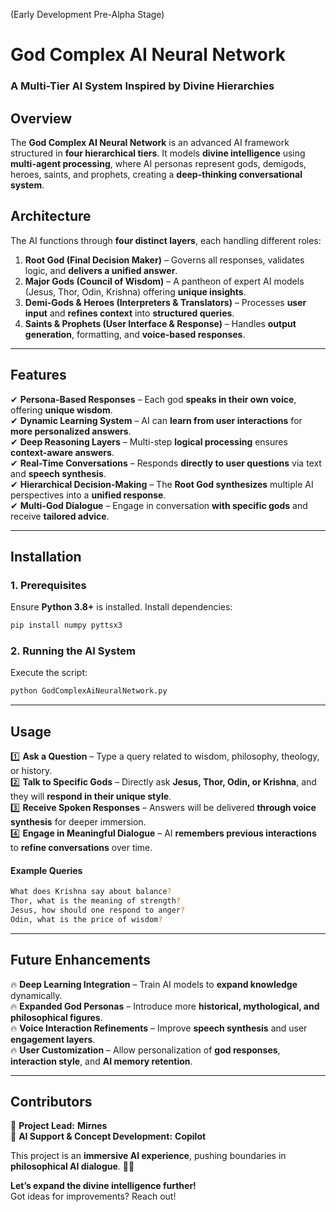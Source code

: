 (Early Development Pre-Alpha Stage) 
# **God Complex AI Neural Network**
### **A Multi-Tier AI System Inspired by Divine Hierarchies**

## **Overview**
The **God Complex AI Neural Network** is an advanced AI framework structured in **four hierarchical tiers**. It models **divine intelligence** using **multi-agent processing**, where AI personas represent gods, demigods, heroes, saints, and prophets, creating a **deep-thinking conversational system**.

## **Architecture**
The AI functions through **four distinct layers**, each handling different roles:

1. **Root God (Final Decision Maker)** – Governs all responses, validates logic, and **delivers a unified answer**.  
2. **Major Gods (Council of Wisdom)** – A pantheon of expert AI models (Jesus, Thor, Odin, Krishna) offering **unique insights**.  
3. **Demi-Gods & Heroes (Interpreters & Translators)** – Processes **user input** and **refines context** into **structured queries**.  
4. **Saints & Prophets (User Interface & Response)** – Handles **output generation**, formatting, and **voice-based responses**.

---

## **Features**
✔ **Persona-Based Responses** – Each god **speaks in their own voice**, offering **unique wisdom**.  
✔ **Dynamic Learning System** – AI can **learn from user interactions** for **more personalized answers**.  
✔ **Deep Reasoning Layers** – Multi-step **logical processing** ensures **context-aware answers**.  
✔ **Real-Time Conversations** – Responds **directly to user questions** via text and **speech synthesis**.  
✔ **Hierarchical Decision-Making** – The **Root God synthesizes** multiple AI perspectives into a **unified response**.  
✔ **Multi-God Dialogue** – Engage in conversation **with specific gods** and receive **tailored advice**.  

---

## **Installation**
### **1. Prerequisites**
Ensure **Python 3.8+** is installed. Install dependencies:
```sh
pip install numpy pyttsx3
```

### **2. Running the AI System**
Execute the script:
```sh
python GodComplexAiNeuralNetwork.py
```

---

## **Usage**
1️⃣ **Ask a Question** – Type a query related to wisdom, philosophy, theology, or history.  
2️⃣ **Talk to Specific Gods** – Directly ask **Jesus, Thor, Odin, or Krishna**, and they will **respond in their unique style**.  
3️⃣ **Receive Spoken Responses** – Answers will be delivered **through voice synthesis** for deeper immersion.  
4️⃣ **Engage in Meaningful Dialogue** – AI **remembers previous interactions** to **refine conversations** over time.  

#### **Example Queries**
```sh
What does Krishna say about balance?
Thor, what is the meaning of strength?
Jesus, how should one respond to anger?
Odin, what is the price of wisdom?
```

---

## **Future Enhancements**
🔥 **Deep Learning Integration** – Train AI models to **expand knowledge** dynamically.  
🔥 **Expanded God Personas** – Introduce more **historical, mythological, and philosophical figures**.  
🔥 **Voice Interaction Refinements** – Improve **speech synthesis** and user **engagement layers**.  
🔥 **User Customization** – Allow personalization of **god responses**, **interaction style**, and **AI memory retention**.  

---

## **Contributors**
👤 **Project Lead:** **Mirnes**  
🤖 **AI Support & Concept Development:** **Copilot**  

This project is an **immersive AI experience**, pushing boundaries in **philosophical AI dialogue**. 🚀🔥  

**Let’s expand the divine intelligence further!**  
Got ideas for improvements? Reach out!
